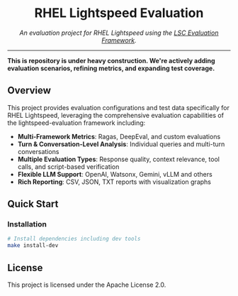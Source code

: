 <h1 align="center">RHEL Lightspeed Evaluation</h1>
<p align="center"><i>An evaluation project for RHEL Lightspeed using the <a href="https://github.com/lightspeed-core/lightspeed-evaluation" target="_blank"> LSC Evaluation Framework</a>.</i></p>

---


**This is repository is under heavy construction. We're actively adding evaluation scenarios, refining metrics, and expanding test coverage.**

## Overview

This project provides evaluation configurations and test data specifically for RHEL Lightspeed, leveraging the comprehensive evaluation capabilities of the lightspeed-evaluation framework including:

- **Multi-Framework Metrics**: Ragas, DeepEval, and custom evaluations
- **Turn & Conversation-Level Analysis**: Individual queries and multi-turn conversations
- **Multiple Evaluation Types**: Response quality, context relevance, tool calls, and script-based verification
- **Flexible LLM Support**: OpenAI, Watsonx, Gemini, vLLM and others
- **Rich Reporting**: CSV, JSON, TXT reports with visualization graphs

## Quick Start

### Installation

```bash
# Install dependencies including dev tools
make install-dev
```

## License

This project is licensed under the Apache License 2.0.
